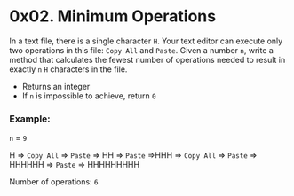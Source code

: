 # 0x02. Minimum Operations


In a text file, there is a single character `H`. Your text editor can execute only two operations in this file: `Copy All` and `Paste`. Given a number `n`, write a method that calculates the fewest number of operations needed to result in exactly `n` `H` characters in the file.

- Returns an integer
- If `n` is impossible to achieve, return `0`


### Example:

`n` = `9`

H => `Copy All` => `Paste` => HH => `Paste` =>HHH => `Copy All` => `Paste` => HHHHHH => `Paste` => HHHHHHHHH

Number of operations: `6`
